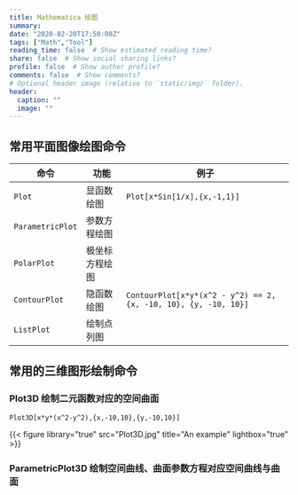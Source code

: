 ```yaml
---
title: Mathematica 绘图
summary: 
date: "2020-02-20T17:50:00Z"
tags: ["Math","Tool"]
reading_time: false  # Show estimated reading time?
share: false  # Show social sharing links?
profile: false  # Show author profile?
comments: false  # Show comments?
# Optional header image (relative to `static/img/` folder).
header:
  caption: ""
  image: ""
---
```


## 常用平面图像绘图命令

| 命令             | 功能           | 例子                                                         |
| ---------------- | -------------- | ------------------------------------------------------------ |
| `Plot`           | 显函数绘图     | `Plot[x*Sin[1/x],{x,-1,1}]`                                  |
| `ParametricPlot` | 参数方程绘图   |                                                              |
| `PolarPlot`      | 极坐标方程绘图 |                                                              |
| `ContourPlot`    | 隐函数绘图     | `ContourPlot[x*y*(x^2 - y^2) == 2, {x, -10, 10}, {y, -10, 10}]` |
| `ListPlot`       | 绘制点列图     |                                                              |

## 常用的三维图形绘制命令

### Plot3D 绘制二元函数对应的空间曲面

`Plot3D[x*y*(x^2-y^2),{x,-10,10},{y,-10,10}]`

{{< figure library="true" src="Plot3D.jpg" title="An example" lightbox="true" >}}

### ParametricPlot3D 绘制空间曲线、曲面参数方程对应空间曲线与曲面